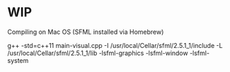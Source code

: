 # WIP


Compiling on Mac OS (SFML installed via Homebrew)

g++ -std=c++11 main-visual.cpp -I /usr/local/Cellar/sfml/2.5.1_1/include -L /usr/local/Cellar/sfml/2.5.1_1/lib -lsfml-graphics -lsfml-window -lsfml-system